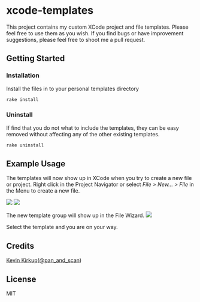 # xcode-templates

This project contains my custom XCode project and file templates.
Please feel free to use them as you wish. If you find bugs or have improvement
suggestions, please feel free to shoot me a pull request.

## Getting Started

### Installation

Install the files in to your personal templates directory

```bash
rake install
```

### Uninstall

If find that you do not what to include the templates, they can be easy removed without affecting any of the other existing templates.

```bash
rake uninstall
```

## Example Usage

The templates will now show up in XCode when you try to create a new file or project.
Right click in the Project Navigator or select *File > New... > File* in the Menu to create a new file.

<img src="http://raw.github.com/kevinkirkup/xcode-templates/master/Resources/new_file__menu.png" />
<img src="http://raw.github.com/kevinkirkup/xcode-templates/master/Resources/new_file__project_navigator.png" />

The new template group will show up in the File Wizard.
<img src="http://raw.github.com/kevinkirkup/xcode-templates/master/Resources/new_templates.png" />

Select the template and you are on your way.

## Credits

[Kevin Kirkup](https://github.com/kevinkirkup)([@pan_and_scan](http://twitter.com/pan_and_scan))

## License

MIT
